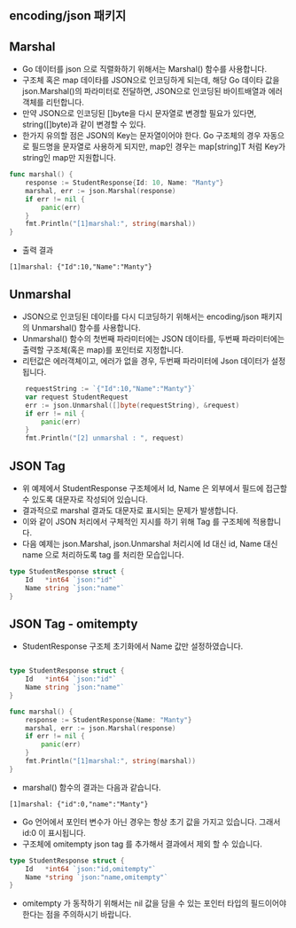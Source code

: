 ## encoding/json 패키지
## Marshal
* Go 데이터를 json 으로 직렬화하기 위해서는 Marshal() 함수를 사용합니다.
* 구조체 혹은 map 데이타를 JSON으로 인코딩하게 되는데, 해당 Go 데이타 값을 json.Marshal()의 파라미터로 전달하면, JSON으로 인코딩된 바이트배열과 에러객체를 리턴합니다.
* 만약 JSON으로 인코딩된 []byte을 다시 문자열로 변경할 필요가 있다면, string([]byte)과 같이 변경할 수 있다.
* 한가지 유의할 점은 JSON의 Key는 문자열이어야 한다. Go 구조체의 경우 자동으로 필드명을 문자열로 사용하게 되지만, map인 경우는 map[string]T 처럼 Key가 string인 map만 지원합니다.

```go
func marshal() {
	response := StudentResponse{Id: 10, Name: "Manty"}
	marshal, err := json.Marshal(response)
	if err != nil {
		panic(err)
	}
	fmt.Println("[1]marshal:", string(marshal))
}
```
* 출력 결과
```
[1]marshal: {"Id":10,"Name":"Manty"}
```
## Unmarshal
* JSON으로 인코딩된 데이타를 다시 디코딩하기 위해서는 encoding/json 패키지의 Unmarshal() 함수를 사용합니다.
* Unmarshal() 함수의 첫번째 파라미터에는 JSON 데이타를, 두번째 파라미터에는 출력할 구조체(혹은 map)를 포인터로 지정합니다. 
* 리턴값은 에러객체이고, 에러가 없을 경우, 두번째 파라미터에 Json 데이터가 설정 됩니다.
```go
	requestString := `{"Id":10,"Name":"Manty"}`
	var request StudentRequest
	err := json.Unmarshal([]byte(requestString), &request)
	if err != nil {
		panic(err)
	}
	fmt.Println("[2] unmarshal : ", request)
```

## JSON Tag
* 위 예제에서 StudentResponse 구조체에서 Id, Name 은 외부에서 필드에 접근할 수 있도록 대문자로 작성되어 있습니다. 
* 결과적으로 marshal 결과도 대문자로 표시되는 문제가 발생합니다. 
* 이와 같이 JSON 처리에서 구체적인 지시를 하기 위해 Tag 를 구조체에 적용합니다. 
* 다음 예제는 json.Marshal, json.Unmarshal 처리시에 Id 대신 id, Name 대신 name 으로 처리하도록 tag 를 처리한 모습입니다.
```go
type StudentResponse struct {
    Id   *int64 `json:"id"`
    Name string `json:"name"`
}
```

## JSON Tag - omitempty
* StudentResponse 구조체  초기화에서 Name 값만 설정하였습니다.
```go

type StudentResponse struct {
    Id   *int64 `json:"id"`
    Name string `json:"name"`
}

func marshal() {
    response := StudentResponse{Name: "Manty"}
    marshal, err := json.Marshal(response)
    if err != nil {
        panic(err)
    }
    fmt.Println("[1]marshal:", string(marshal))
}
```
* marshal() 함수의 결과는 다음과 같습니다.
```
[1]marshal: {"id":0,"name":"Manty"}
```
* Go 언어에서 포인터 변수가 아닌 경우는 항상 초기 값을 가지고 있습니다. 그래서 id:0 이 표시됩니다. 
* 구조체에 omitempty json tag 를 추가해서 결과에서 제외 할 수 있습니다. 

```go
type StudentResponse struct {
    Id   *int64 `json:"id,omitempty"`
    Name *string `json:"name,omitempty"`
}
```
* omitempty 가 동작하기 위해서는 nil 값을 담을 수 있는 포인터 타입의 필드이어야 한다는 점을 주의하시기 바랍니다.





